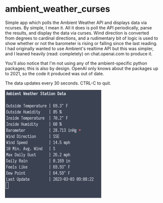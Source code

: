 # ambient_weather_curses
Simple app which polls the Ambient Weather API and displays data via ncurses. By simple, I mean it. All it does is poll the API periodically, parse the results, and display the data via curses. Wind direction is converted from degrees to cardinal directions, and a rudimentary bit of logic is used to show whether or not the barometer is rising or falling since the last reading. I had originally wanted to use Ambient's realtime API but this was simpler, and I leaned heavily (read: completely) on chat.openai.com to produce it.   

You'll also notice that I'm not using any of the ambient-specific python packages; this is also by design. OpenAI only knows about the packages up to 2021, so the code it produced was out of date. 

The data updates every 30 seconds. CTRL-C to quit.

![screenshot](screenshot.png)

 
